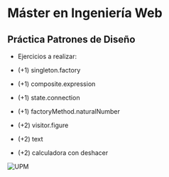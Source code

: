 
# Máster en Ingeniería Web 
## Práctica Patrones de Diseño

* Ejercicios a realizar:

* (+1) singleton.factory
* (+1) composite.expression
* (+1) state.connection
* (+1) factoryMethod.naturalNumber
* (+2) visitor.figure
* (+2) text
* (+2) calculadora con deshacer

![UPM](http://www.upm.es/estaticos/imagenes/comunes/universidad_politecnica_logoI.png) 
